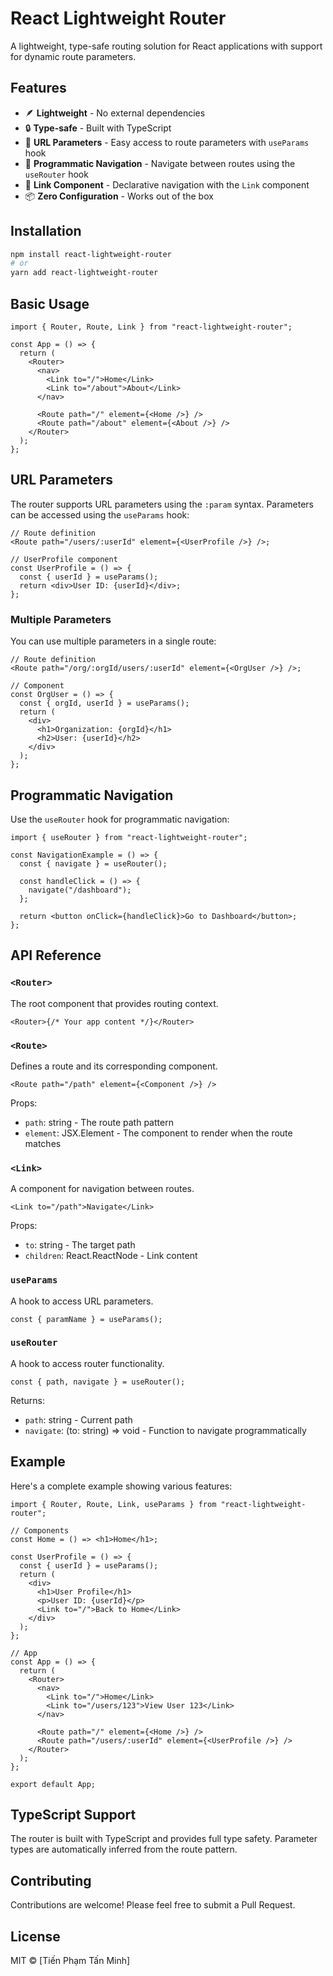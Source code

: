# React Lightweight Router

A lightweight, type-safe routing solution for React applications with support for dynamic route parameters.

## Features

- 🪶 **Lightweight** - No external dependencies
- 🔒 **Type-safe** - Built with TypeScript
- 🎯 **URL Parameters** - Easy access to route parameters with `useParams` hook
- 🧭 **Programmatic Navigation** - Navigate between routes using the `useRouter` hook
- 🔗 **Link Component** - Declarative navigation with the `Link` component
- 📦 **Zero Configuration** - Works out of the box

## Installation

```bash
npm install react-lightweight-router
# or
yarn add react-lightweight-router
```

## Basic Usage

```tsx
import { Router, Route, Link } from "react-lightweight-router";

const App = () => {
  return (
    <Router>
      <nav>
        <Link to="/">Home</Link>
        <Link to="/about">About</Link>
      </nav>

      <Route path="/" element={<Home />} />
      <Route path="/about" element={<About />} />
    </Router>
  );
};
```

## URL Parameters

The router supports URL parameters using the `:param` syntax. Parameters can be accessed using the `useParams` hook:

```tsx
// Route definition
<Route path="/users/:userId" element={<UserProfile />} />;

// UserProfile component
const UserProfile = () => {
  const { userId } = useParams();
  return <div>User ID: {userId}</div>;
};
```

### Multiple Parameters

You can use multiple parameters in a single route:

```tsx
// Route definition
<Route path="/org/:orgId/users/:userId" element={<OrgUser />} />;

// Component
const OrgUser = () => {
  const { orgId, userId } = useParams();
  return (
    <div>
      <h1>Organization: {orgId}</h1>
      <h2>User: {userId}</h2>
    </div>
  );
};
```

## Programmatic Navigation

Use the `useRouter` hook for programmatic navigation:

```tsx
import { useRouter } from "react-lightweight-router";

const NavigationExample = () => {
  const { navigate } = useRouter();

  const handleClick = () => {
    navigate("/dashboard");
  };

  return <button onClick={handleClick}>Go to Dashboard</button>;
};
```

## API Reference

### `<Router>`

The root component that provides routing context.

```tsx
<Router>{/* Your app content */}</Router>
```

### `<Route>`

Defines a route and its corresponding component.

```tsx
<Route path="/path" element={<Component />} />
```

Props:

- `path`: string - The route path pattern
- `element`: JSX.Element - The component to render when the route matches

### `<Link>`

A component for navigation between routes.

```tsx
<Link to="/path">Navigate</Link>
```

Props:

- `to`: string - The target path
- `children`: React.ReactNode - Link content

### `useParams`

A hook to access URL parameters.

```tsx
const { paramName } = useParams();
```

### `useRouter`

A hook to access router functionality.

```tsx
const { path, navigate } = useRouter();
```

Returns:

- `path`: string - Current path
- `navigate`: (to: string) => void - Function to navigate programmatically

## Example

Here's a complete example showing various features:

```tsx
import { Router, Route, Link, useParams } from "react-lightweight-router";

// Components
const Home = () => <h1>Home</h1>;

const UserProfile = () => {
  const { userId } = useParams();
  return (
    <div>
      <h1>User Profile</h1>
      <p>User ID: {userId}</p>
      <Link to="/">Back to Home</Link>
    </div>
  );
};

// App
const App = () => {
  return (
    <Router>
      <nav>
        <Link to="/">Home</Link>
        <Link to="/users/123">View User 123</Link>
      </nav>

      <Route path="/" element={<Home />} />
      <Route path="/users/:userId" element={<UserProfile />} />
    </Router>
  );
};

export default App;
```

## TypeScript Support

The router is built with TypeScript and provides full type safety. Parameter types are automatically inferred from the route pattern.

## Contributing

Contributions are welcome! Please feel free to submit a Pull Request.

## License

MIT © [Tiến Phạm Tấn Minh]
